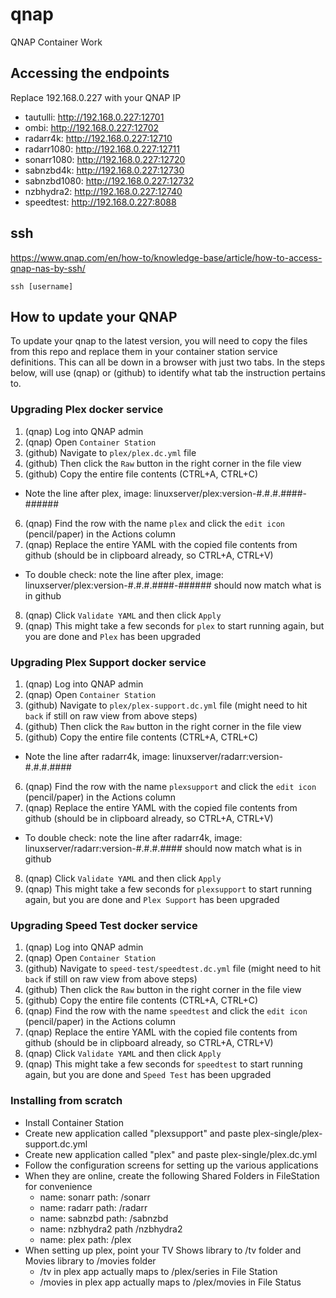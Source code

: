 # qnap
QNAP Container Work


## Accessing the endpoints
Replace 192.168.0.227 with your QNAP IP

  - tautulli: http://192.168.0.227:12701
  - ombi: http://192.168.0.227:12702
  - radarr4k: http://192.168.0.227:12710
  - radarr1080: http://192.168.0.227:12711
  - sonarr1080: http://192.168.0.227:12720 
  - sabnzbd4k: http://192.168.0.227:12730
  - sabnzbd1080: http://192.168.0.227:12732
  - nzbhydra2: http://192.168.0.227:12740
  - speedtest: http://192.168.0.227:8088


## ssh
https://www.qnap.com/en/how-to/knowledge-base/article/how-to-access-qnap-nas-by-ssh/
```
ssh [username]
```


## How to update your QNAP
To update your qnap to the latest version, you will need to copy the files from this repo and replace them in your container station service definitions.  This can all be down in a browser with just two tabs.  In the steps below, will use (qnap) or (github) to identify what tab the instruction pertains to.

### Upgrading Plex docker service
1) (qnap) Log into QNAP admin
2) (qnap) Open `Container Station`
3) (github) Navigate to `plex/plex.dc.yml` file
4) (github) Then click the `Raw` button in the right corner in the file view
5) (github) Copy the entire file contents (CTRL+A, CTRL+C)
  + Note the line after plex, image: linuxserver/plex:version-#.#.#.####-######
6) (qnap) Find the row with the name `plex` and click the `edit icon` (pencil/paper) in the Actions column
7) (qnap) Replace the entire YAML with the copied file contents from github (should be in clipboard already, so CTRL+A, CTRL+V)
  + To double check: note the line after plex, image: linuxserver/plex:version-#.#.#.####-###### should now match what is in github 
8) (qnap) Click `Validate YAML` and then click `Apply`
9) (qnap) This might take a few seconds for `plex` to start running again, but you are done and `Plex` has been upgraded

### Upgrading Plex Support docker service
1) (qnap) Log into QNAP admin
2) (qnap) Open `Container Station`
3) (github) Navigate to `plex/plex-support.dc.yml` file (might need to hit `back` if still on raw view from above steps)
4) (github) Then click the `Raw` button in the right corner in the file view
5) (github) Copy the entire file contents (CTRL+A, CTRL+C)
  + Note the line after radarr4k, image: linuxserver/radarr:version-#.#.#.####
6) (qnap) Find the row with the name `plexsupport` and click the `edit icon` (pencil/paper) in the Actions column
7) (qnap) Replace the entire YAML with the copied file contents from github (should be in clipboard already, so CTRL+A, CTRL+V)
  + To double check: note the line after radarr4k, image: linuxserver/radarr:version-#.#.#.#### should now match what is in github 
8) (qnap) Click `Validate YAML` and then click `Apply`
9) (qnap) This might take a few seconds for `plexsupport` to start running again, but you are done and `Plex Support` has been upgraded

### Upgrading Speed Test docker service
1) (qnap) Log into QNAP admin
2) (qnap) Open `Container Station`
3) (github) Navigate to `speed-test/speedtest.dc.yml` file (might need to hit `back` if still on raw view from above steps)
4) (github) Then click the `Raw` button in the right corner in the file view
5) (github) Copy the entire file contents (CTRL+A, CTRL+C)
6) (qnap) Find the row with the name `speedtest` and click the `edit icon` (pencil/paper) in the Actions column
7) (qnap) Replace the entire YAML with the copied file contents from github (should be in clipboard already, so CTRL+A, CTRL+V)
8) (qnap) Click `Validate YAML` and then click `Apply`
9) (qnap) This might take a few seconds for `speedtest` to start running again, but you are done and `Speed Test` has been upgraded

### Installing from scratch

- Install Container Station
- Create new application called "plexsupport" and paste plex-single/plex-support.dc.yml
- Create new application called "plex" and paste plex-single/plex.dc.yml
- Follow the configuration screens for setting up the various applications
- When they are online, create the following Shared Folders in FileStation for convenience
  - name: sonarr path: /sonarr
  - name: radarr path: /radarr
  - name: sabnzbd path: /sabnzbd
  - name: nzbhydra2 path /nzbhydra2
  - name: plex path: /plex
- When setting up plex, point your TV Shows library to /tv folder and Movies library to /movies folder
  - /tv in plex app actually maps to /plex/series in File Station
  - /movies in plex app actually maps to /plex/movies in File Status